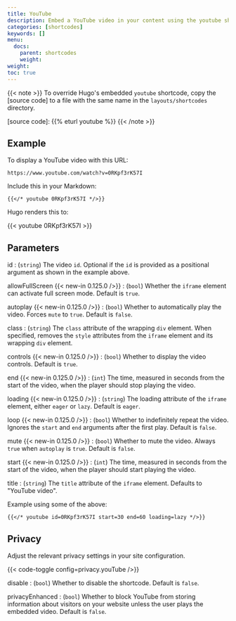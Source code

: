 ```yaml
---
title: YouTube
description: Embed a YouTube video in your content using the youtube shortcode.
categories: [shortcodes]
keywords: []
menu:
  docs:
    parent: shortcodes
    weight:
weight:
toc: true
---
```


{{< note >}}
To override Hugo's embedded `youtube` shortcode, copy the [source code] to a file with the same name in the `layouts/shortcodes` directory.

[source code]: {{% eturl youtube %}}
{{< /note >}}

## Example

To display a YouTube video with this URL:

```text
https://www.youtube.com/watch?v=0RKpf3rK57I
```

Include this in your Markdown:

```text
{{</* youtube 0RKpf3rK57I */>}}
```

Hugo renders this to:

{{< youtube 0RKpf3rK57I >}}

## Parameters

id
: (`string`) The video `id`. Optional if the `id` is provided as a positional argument as shown in the example above.

allowFullScreen
{{< new-in 0.125.0 />}}
: (`bool`) Whether the `iframe` element can activate full screen mode. Default is `true`.

autoplay
 {{< new-in 0.125.0 />}}
: (`bool`) Whether to automatically play the video. Forces `mute` to `true`. Default is `false`.

class
: (`string`) The `class` attribute of the wrapping `div` element. When specified, removes the `style` attributes from the `iframe` element and its wrapping `div` element.

controls
{{< new-in 0.125.0 />}}
: (`bool`) Whether to display the video controls. Default is `true`.

end
{{< new-in 0.125.0 />}}
: (`int`) The time, measured in seconds from the start of the video, when the player should stop playing the video.

loading
{{< new-in 0.125.0 />}}
: (`string`) The loading attribute of the `iframe` element, either `eager` or `lazy`. Default is `eager`.

loop
{{< new-in 0.125.0 />}}
: (`bool`) Whether to indefinitely repeat the video. Ignores the `start` and `end` arguments after the first play.  Default is `false`.

mute
{{< new-in 0.125.0 />}}
: (`bool`) Whether to mute the video. Always `true` when `autoplay` is `true`. Default is `false`.

start
{{< new-in 0.125.0 />}}
: (`int`) The time, measured in seconds from the start of the video, when the player should start playing the video.

title
: (`string`) The `title` attribute of the `iframe` element. Defaults to "YouTube video".

Example using some of the above:

```text
{{</* youtube id=0RKpf3rK57I start=30 end=60 loading=lazy */>}}
```

## Privacy

Adjust the relevant privacy settings in your site configuration.

{{< code-toggle config=privacy.youTube />}}

disable
: (`bool`) Whether to disable the shortcode. Default is `false`.

privacyEnhanced
: (`bool`) Whether to block YouTube from storing information about visitors on your website unless the user plays the embedded video. Default is `false`.
